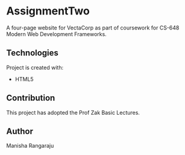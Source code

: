 # AssignmentTwo
A four-page website for VectaCorp as part of coursework for CS-648 Modern Web Development Frameworks.

## Technologies
Project is created with:
* HTML5

## Contribution
This project has adopted the Prof Zak Basic Lectures.

## Author
Manisha Rangaraju
